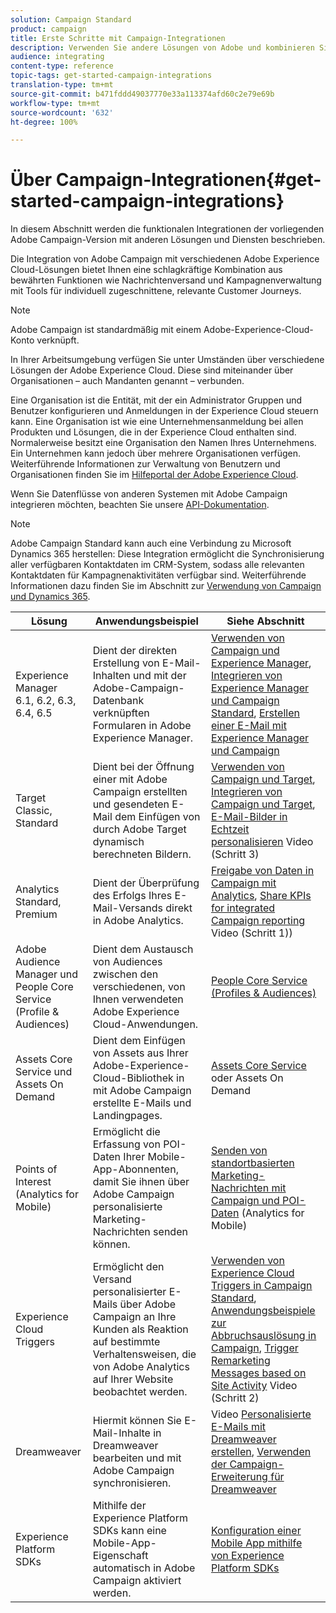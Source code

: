 ```yaml
---
solution: Campaign Standard
product: campaign
title: Erste Schritte mit Campaign-Integrationen
description: Verwenden Sie andere Lösungen von Adobe und kombinieren Sie ihre verschiedenen Funktionen mit Campaign.
audience: integrating
content-type: reference
topic-tags: get-started-campaign-integrations
translation-type: tm+mt
source-git-commit: b471fddd49037770e33a113374afd60c2e79e69b
workflow-type: tm+mt
source-wordcount: '632'
ht-degree: 100%

---
```



# Über Campaign-Integrationen{#get-started-campaign-integrations}

In diesem Abschnitt werden die funktionalen Integrationen der vorliegenden Adobe Campaign-Version mit anderen Lösungen und Diensten beschrieben.

Die Integration von Adobe Campaign mit verschiedenen Adobe Experience Cloud-Lösungen bietet Ihnen eine schlagkräftige Kombination aus bewährten Funktionen wie Nachrichtenversand und Kampagnenverwaltung mit Tools für individuell zugeschnittene, relevante Customer Journeys.

>[!NOTE]
>
> Adobe Campaign ist standardmäßig mit einem Adobe-Experience-Cloud-Konto verknüpft.

In Ihrer Arbeitsumgebung verfügen Sie unter Umständen über verschiedene Lösungen der Adobe Experience Cloud. Diese sind miteinander über Organisationen – auch Mandanten genannt – verbunden.

Eine Organisation ist die Entität, mit der ein Administrator Gruppen und Benutzer konfigurieren und Anmeldungen in der Experience Cloud steuern kann. Eine Organisation ist wie eine Unternehmensanmeldung bei allen Produkten und Lösungen, die in der Experience Cloud enthalten sind. Normalerweise besitzt eine Organisation den Namen Ihres Unternehmens. Ein Unternehmen kann jedoch über mehrere Organisationen verfügen. Weiterführende Informationen zur Verwaltung von Benutzern und Organisationen finden Sie im [Hilfeportal der Adobe Experience Cloud](https://docs.adobe.com/content/help/de-DE/core-services/interface/manage-users-and-products/organizations.html).

Wenn Sie Datenflüsse von anderen Systemen mit Adobe Campaign integrieren möchten, beachten Sie unsere [API-Dokumentation](../../api/using/get-started-apis.md).

>[!NOTE]
>
>Adobe Campaign Standard kann auch eine Verbindung zu Microsoft Dynamics 365 herstellen: Diese Integration ermöglicht die Synchronisierung aller verfügbaren Kontaktdaten im CRM-System, sodass alle relevanten Kontaktdaten für Kampagnenaktivitäten verfügbar sind. Weiterführende Informationen dazu finden Sie im Abschnitt zur [Verwendung von Campaign und Dynamics 365](../../integrating/using/d365-acs-get-started.md).


<table> 
 <thead> 
  <tr> 
   <th> Lösung<br /> </th> 
   <th> Anwendungsbeispiel<br /> </th> 
   <th> Siehe Abschnitt<br /> </th> 
  </tr> 
 </thead> 
 <tbody> 
  <tr> 
   <td> Experience Manager<br /> 6.1, 6.2, 6.3, 6.4, 6.5<br /> </td> 
   <td> Dient der direkten Erstellung von E-Mail-Inhalten und mit der Adobe-Campaign-Datenbank verknüpften Formularen in Adobe Experience Manager.<br /> </td> 
   <td> 
     <a href="../../integrating/using/integrating-with-experience-manager.md">Verwenden von Campaign und Experience Manager</a>, <a href="https://helpx.adobe.com/de/experience-manager/6-4/sites/administering/using/campaignstandard.html">Integrieren von Experience Manager und Campaign Standard</a>, <a href="https://gn.adobe.com/doc/standard/getting_started/de/ACS_AEM.html">Erstellen einer E-Mail mit Experience Manager und Campaign</a> 
    </td> 
  </tr> 
  <tr> 
   <td> Target<br /> Classic, Standard<br /> </td> 
   <td> Dient bei der Öffnung einer mit Adobe Campaign erstellten und gesendeten E-Mail dem Einfügen von durch Adobe Target dynamisch berechneten Bildern.<br /> </td> 
   <td> 
    <a href="../../integrating/using/about-campaign-target-integration.md">Verwenden von Campaign und Target</a>, <a href="https://docs.adobe.com/content/help/de-DE/target/using/integrate/campaign-and-target.html">Integrieren von Campaign und Target</a>, <a href="https://helpx.adobe.com/de/marketing-cloud/how-to/email-marketing.html">E-Mail-Bilder in Echtzeit personalisieren</a> Video (Schritt 3)
    </td> 
  </tr> 
  <tr> 
   <td> Analytics<br /> Standard, Premium <br /> </td> 
   <td> Dient der Überprüfung des Erfolgs Ihres E-Mail-Versands direkt in Adobe Analytics.<br /> </td> 
   <td> 
    <a href="../../integrating/using/about-campaign-analytics-integration.md">Freigabe von Daten in Campaign mit Analytics</a>, <a href="https://helpx.adobe.com/marketing-cloud/how-to/email-marketing.html">Share KPIs for integrated Campaign reporting</a> Video (Schritt 1))
    </td> 
  </tr> 
  <tr> 
   <td> Adobe Audience Manager und People Core Service (Profile &amp; Audiences)<br /> </td> 
   <td> Dient dem Austausch von Audiences zwischen den verschiedenen, von Ihnen verwendeten Adobe Experience Cloud-Anwendungen.<br /> </td> 
   <td> <a href="../../integrating/using/about-campaign-audience-manager-or-people-core-service-integration.md">People Core Service (Profiles &amp; Audiences)</a><br /> </td> 
  </tr> 
  <tr> 
   <td> Assets Core Service und Assets On Demand<br /> </td> 
   <td> Dient dem Einfügen von Assets aus Ihrer Adobe-Experience-Cloud-Bibliothek in mit Adobe Campaign erstellte E-Mails und Landingpages.<br /> </td> 
   <td> <a href="../../integrating/using/working-with-campaign-and-assets-core-service.md">Assets Core Service</a> oder Assets On Demand<br /> </td> 
  </tr> 
  <tr> 
   <td> Points of Interest (Analytics for Mobile)<br /> </td> 
   <td> Ermöglicht die Erfassung von POI-Daten Ihrer Mobile-App-Abonnenten, damit Sie ihnen über Adobe Campaign personalisierte Marketing-Nachrichten senden können.<br /> </td> 
   <td> <a href="../../integrating/using/about-campaign-points-of-interest-data-integration.md">Senden von standortbasierten Marketing-Nachrichten mit Campaign und POI-Daten</a> (Analytics for Mobile)<br /> </td> 
  </tr> 
  <tr> 
   <td> Experience Cloud Triggers<br /> </td> 
   <td> Ermöglicht den Versand personalisierter E-Mails über Adobe Campaign an Ihre Kunden als Reaktion auf bestimmte Verhaltensweisen, die von Adobe Analytics auf Ihrer Website beobachtet werden.<br /> </td> 
   <td> 
    <a href="../../integrating/using/about-adobe-experience-cloud-triggers.md">Verwenden von Experience Cloud Triggers in Campaign Standard</a>, <a href="../../integrating/using/abandonment-triggers-use-cases.md">Anwendungsbeispiele zur Abbruchsauslösung in Campaign</a>, <a href="https://helpx.adobe.com/marketing-cloud/how-to/email-marketing.html">Trigger Remarketing Messages based on Site Activity</a> Video (Schritt 2)
    </td> 
  </tr> 
  <tr> 
   <td> Dreamweaver<br /> </td> 
   <td> Hiermit können Sie E-Mail-Inhalte in Dreamweaver bearbeiten und mit Adobe Campaign synchronisieren.<br /> </td> 
   <td> 
    Video <a href="https://docs.adobe.com/content/help/en/campaign-learn/campaign-standard-tutorials/designing-content/email-designer/dreamweaver-integration.html">Personalisierte E-Mails mit Dreamweaver erstellen</a>, <a href="https://helpx.adobe.com/de/dreamweaver/using/working-with-dreamweaver-and-campaign.html">Verwenden der Campaign-Erweiterung für Dreamweaver</a> 
  </td> 
  </tr> 
  <tr> 
   <td> Experience Platform SDKs<br /> </td> 
   <td> Mithilfe der Experience Platform SDKs kann eine Mobile-App-Eigenschaft automatisch in Adobe Campaign aktiviert werden.<br /> </td> 
   <td> <a href="https://helpx.adobe.com/de/campaign/kb/configuring-app-sdk.html">Konfiguration einer Mobile App mithilfe von Experience Platform SDKs</a><br /> </td> 
  </tr> 
 </tbody> 
</table>

